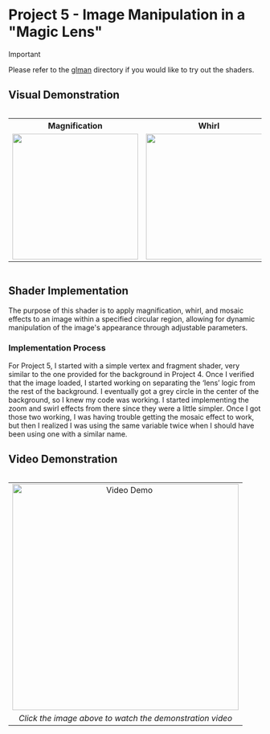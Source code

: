 # Project 5 - Image Manipulation in a "Magic Lens"

> [!IMPORTANT]
> Please refer to the [glman](.././glman) directory if you would like to try out the shaders.

## Visual Demonstration

<div align="center" style="overflow-x: auto;">
  <table>
    <tr>
      <th style="min-width: 250px; text-align: center">Magnification</th>
      <th style="min-width: 250px; text-align: center">Whirl</th>
      <th style="min-width: 250px; text-align: center">Mosaic</th>
    </tr>
    <tr>
      <td align="center"><img src="https://github.com/johnklucinec/Computer-Graphics-Shaders/blob/main/.images/zoom.gif?raw=true" width="250"></td>
      <td align="center"><img src="https://github.com/johnklucinec/Computer-Graphics-Shaders/blob/main/.images/twirl.gif?raw=true" width="250"></td>
      <td align="center"><img src="https://github.com/johnklucinec/Computer-Graphics-Shaders/blob/main/.images/zoom.gif?raw=true" width="250"></td>
    </tr>
  </table>
</div>

## Shader Implementation

The purpose of this shader is to apply magnification, whirl, and mosaic effects to an image within a specified circular region,
allowing for dynamic manipulation of the image's appearance through adjustable parameters.

### Implementation Process

For Project 5, I started with a simple vertex and fragment shader, very similar to the one provided for the
background in Project 4. Once I verified that the image loaded, I started working on separating the ‘lens’
logic from the rest of the background. I eventually got a grey circle in the center of the background, so I
knew my code was working. I started implementing the zoom and swirl effects from there since they were
a little simpler. Once I got those two working, I was having trouble getting the mosaic effect to work, but
then I realized I was using the same variable twice when I should have been using one with a similar
name.

## Video Demonstration

<div align="center" style="overflow-x: auto;">
  <table>
    <tr>
      <td align="center">
        <a href="https://www.youtube.com/watch?v=FLOCucxD6Ws">
          <img src="https://img.youtube.com/vi/FLOCucxD6Ws/0.jpg" width="450" alt="Video Demo">
        </a>
      </td>
    </tr>
    <tr>
      <td align="center"><i>Click the image above to watch the demonstration video</i></td>
    </tr>
  </table>
</div>
